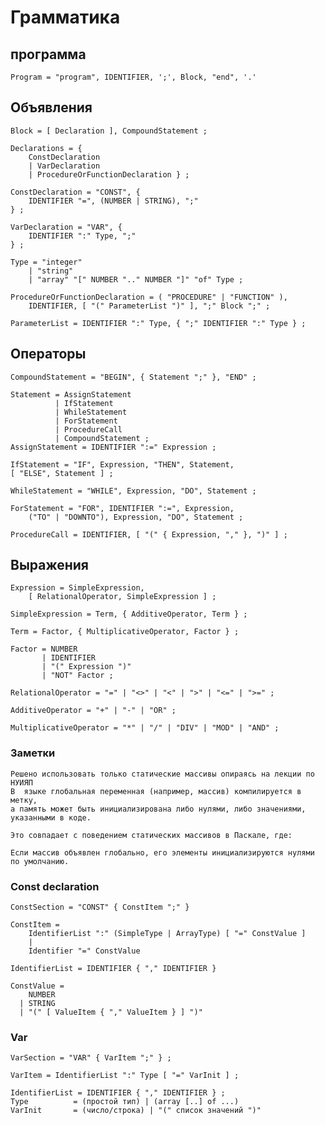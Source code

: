 # Грамматика
## программа
    Program = "program", IDENTIFIER, ';', Block, "end", '.'

## Объявления
    Block = [ Declaration ], CompoundStatement ;
    
    Declarations = { 
        ConstDeclaration 
        | VarDeclaration 
        | ProcedureOrFunctionDeclaration } ;
    
    ConstDeclaration = "CONST", {
        IDENTIFIER "=", (NUMBER | STRING), ";" 
    } ;
    
    VarDeclaration = "VAR", { 
        IDENTIFIER ":" Type, ";"
    } ;
    
    Type = "integer"
        | "string" 
        | "array" "[" NUMBER ".." NUMBER "]" "of" Type ;
    
    ProcedureOrFunctionDeclaration = ( "PROCEDURE" | "FUNCTION" ), 
        IDENTIFIER, [ "(" ParameterList ")" ], ";" Block ";" ;
    
    ParameterList = IDENTIFIER ":" Type, { ";" IDENTIFIER ":" Type } ;

## Операторы 
    CompoundStatement = "BEGIN", { Statement ";" }, "END" ;

    Statement = AssignStatement
              | IfStatement
              | WhileStatement
              | ForStatement
              | ProcedureCall
              | CompoundStatement ;
    AssignStatement = IDENTIFIER ":=" Expression ;

    IfStatement = "IF", Expression, "THEN", Statement, 
    [ "ELSE", Statement ] ;

    WhileStatement = "WHILE", Expression, "DO", Statement ;

    ForStatement = "FOR", IDENTIFIER ":=", Expression, 
        ("TO" | "DOWNTO"), Expression, "DO", Statement ;

    ProcedureCall = IDENTIFIER, [ "(" { Expression, "," }, ")" ] ;

## Выражения
    Expression = SimpleExpression, 
        [ RelationalOperator, SimpleExpression ] ;

    SimpleExpression = Term, { AdditiveOperator, Term } ;

    Term = Factor, { MultiplicativeOperator, Factor } ;

    Factor = NUMBER
           | IDENTIFIER
           | "(" Expression ")"
           | "NOT" Factor ;
    
    RelationalOperator = "=" | "<>" | "<" | ">" | "<=" | ">=" ;

    AdditiveOperator = "+" | "-" | "OR" ;

    MultiplicativeOperator = "*" | "/" | "DIV" | "MOD" | "AND" ;

### Заметки
    Решено использовать только статические массивы опираясь на лекции по НУИЯП
    В  языке глобальная переменная (например, массив) компилируется в метку, 
    а память может быть инициализирована либо нулями, либо значениями, указанными в коде.

    Это совпадает с поведением статических массивов в Паскале, где:

    Если массив объявлен глобально, его элементы инициализируются нулями по умолчанию.

### Const declaration
    ConstSection = "CONST" { ConstItem ";" }

    ConstItem =
        IdentifierList ":" (SimpleType | ArrayType) [ "=" ConstValue ]
        |
        Identifier "=" ConstValue
    
    IdentifierList = IDENTIFIER { "," IDENTIFIER }
    
    ConstValue =
        NUMBER
      | STRING
      | "(" [ ValueItem { "," ValueItem } ] ")" 

### Var
    VarSection = "VAR" { VarItem ";" } ;

    VarItem = IdentifierList ":" Type [ "=" VarInit ] ;
    
    IdentifierList = IDENTIFIER { "," IDENTIFIER } ;
    Type          = (простой тип) | (array [..] of ...)
    VarInit       = (число/строка) | "(" список значений ")"
